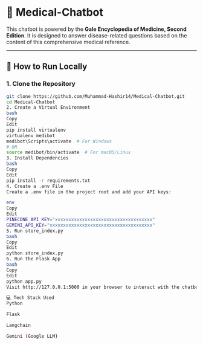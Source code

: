 # 🧠 Medical-Chatbot

This chatbot is powered by the **Gale Encyclopedia of Medicine, Second Edition**. It is designed to answer disease-related questions based on the content of this comprehensive medical reference.

---

## 🧪 How to Run Locally

### 1. Clone the Repository

```bash
git clone https://github.com/Muhammad-Hashir14/Medical-Chatbot.git
cd Medical-Chatbot
2. Create a Virtual Environment
bash
Copy
Edit
pip install virtualenv
virtualenv medibot
medibot\Scripts\activate  # For Windows
# OR
source medibot/bin/activate  # For macOS/Linux
3. Install Dependencies
bash
Copy
Edit
pip install -r requirements.txt
4. Create a .env File
Create a .env file in the project root and add your API keys:

env
Copy
Edit
PINECONE_API_KEY="xxxxxxxxxxxxxxxxxxxxxxxxxxxxxxxxxxxx"
GEMINI_API_KEY="xxxxxxxxxxxxxxxxxxxxxxxxxxxxxxxxxxxxxx"
5. Run store_index.py
bash
Copy
Edit
python store_index.py
6. Run the Flask App
bash
Copy
Edit
python app.py
Visit http://127.0.0.1:5000 in your browser to interact with the chatbot.

💻 Tech Stack Used
Python

Flask

Langchain

Gemini (Google LLM)